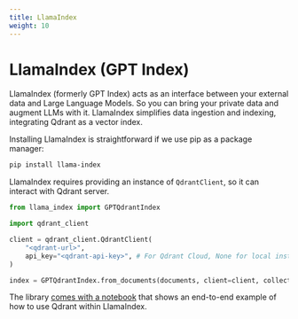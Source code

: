 ```yaml
---
title: LlamaIndex
weight: 10
---
```


# LlamaIndex (GPT Index)

LlamaIndex (formerly GPT Index) acts as an interface between your external data and Large Language Models. So you can bring your 
private data and augment LLMs with it. LlamaIndex simplifies data ingestion and indexing, integrating Qdrant as a vector index.

Installing LlamaIndex is straightforward if we use pip as a package manager:

```bash
pip install llama-index
```

LlamaIndex requires providing an instance of `QdrantClient`, so it can interact with Qdrant server.

```python
from llama_index import GPTQdrantIndex

import qdrant_client

client = qdrant_client.QdrantClient(
    "<qdrant-url>",
    api_key="<qdrant-api-key>", # For Qdrant Cloud, None for local instance
)

index = GPTQdrantIndex.from_documents(documents, client=client, collection_name="documents")
```

The library [comes with a notebook](https://github.com/jerryjliu/llama_index/blob/main/examples/vector_indices/QdrantIndexDemo.ipynb) 
that shows an end-to-end example of how to use Qdrant within LlamaIndex.
